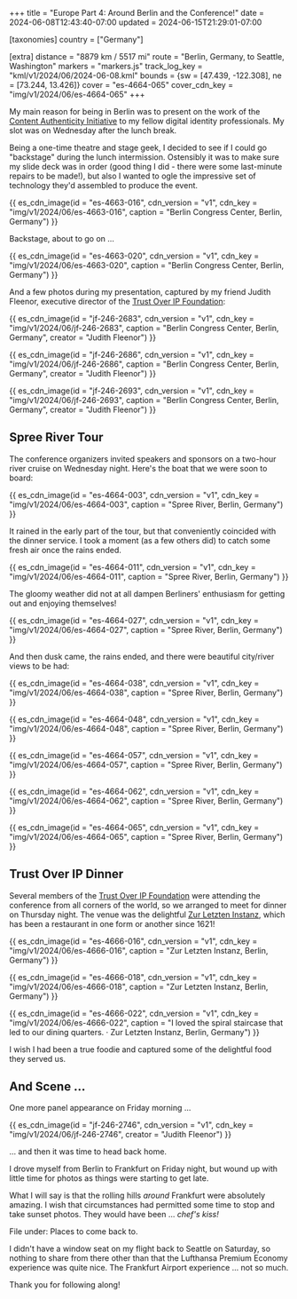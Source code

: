 +++
title = "Europe Part 4: Around Berlin and the Conference!"
date = 2024-06-08T12:43:40-07:00
updated = 2024-06-15T21:29:01-07:00

[taxonomies]
country = ["Germany"]

[extra]
distance = "8879 km / 5517 mi"
route = "Berlin, Germany, to Seattle, Washington"
markers = "markers.js"
track_log_key = "kml/v1/2024/06/2024-06-08.kml"
bounds = {sw = [47.439, -122.308], ne = [73.244, 13.426]}
cover = "es-4664-065"
cover_cdn_key = "img/v1/2024/06/es-4664-065"
+++

My main reason for being in Berlin was to present on the work of the [Content Authenticity Initiative](https://contentauthenticity.org) to my fellow digital identity professionals. My slot was on Wednesday after the lunch break.

<!-- more -->

Being a one-time theatre and stage geek, I decided to see if I could go "backstage" during the lunch intermission. Ostensibly it was to make sure my slide deck was in order (good thing I did - there were some last-minute repairs to be made!), but also I wanted to ogle the impressive set of technology they'd assembled to produce the event.

{{ es_cdn_image(id = "es-4663-016", cdn_version = "v1", cdn_key = "img/v1/2024/06/es-4663-016", caption = "Berlin Congress Center, Berlin, Germany") }}

Backstage, about to go on ...

{{ es_cdn_image(id = "es-4663-020", cdn_version = "v1", cdn_key = "img/v1/2024/06/es-4663-020", caption = "Berlin Congress Center, Berlin, Germany") }}

And a few photos during my presentation, captured by my friend Judith Fleenor, executive director of the [Trust Over IP Foundation](https://trustoverip.org):

{{ es_cdn_image(id = "jf-246-2683", cdn_version = "v1", cdn_key = "img/v1/2024/06/jf-246-2683", caption = "Berlin Congress Center, Berlin, Germany", creator = "Judith Fleenor") }}

{{ es_cdn_image(id = "jf-246-2686", cdn_version = "v1", cdn_key = "img/v1/2024/06/jf-246-2686", caption = "Berlin Congress Center, Berlin, Germany", creator = "Judith Fleenor") }}

{{ es_cdn_image(id = "jf-246-2693", cdn_version = "v1", cdn_key = "img/v1/2024/06/jf-246-2693", caption = "Berlin Congress Center, Berlin, Germany", creator = "Judith Fleenor") }}

## Spree River Tour

The conference organizers invited speakers and sponsors on a two-hour river cruise on Wednesday night. Here's the boat that we were soon to board:

{{ es_cdn_image(id = "es-4664-003", cdn_version = "v1", cdn_key = "img/v1/2024/06/es-4664-003", caption = "Spree River, Berlin, Germany") }}

It rained in the early part of the tour, but that conveniently coincided with the dinner service. I took a moment (as a few others did) to catch some fresh air once the rains ended.

{{ es_cdn_image(id = "es-4664-011", cdn_version = "v1", cdn_key = "img/v1/2024/06/es-4664-011", caption = "Spree River, Berlin, Germany") }}

The gloomy weather did not at all dampen Berliners' enthusiasm for getting out and enjoying themselves!

{{ es_cdn_image(id = "es-4664-027", cdn_version = "v1", cdn_key = "img/v1/2024/06/es-4664-027", caption = "Spree River, Berlin, Germany") }}

And then dusk came, the rains ended, and there were beautiful city/river views to be had:

{{ es_cdn_image(id = "es-4664-038", cdn_version = "v1", cdn_key = "img/v1/2024/06/es-4664-038", caption = "Spree River, Berlin, Germany") }}

{{ es_cdn_image(id = "es-4664-048", cdn_version = "v1", cdn_key = "img/v1/2024/06/es-4664-048", caption = "Spree River, Berlin, Germany") }}

{{ es_cdn_image(id = "es-4664-057", cdn_version = "v1", cdn_key = "img/v1/2024/06/es-4664-057", caption = "Spree River, Berlin, Germany") }}

{{ es_cdn_image(id = "es-4664-062", cdn_version = "v1", cdn_key = "img/v1/2024/06/es-4664-062", caption = "Spree River, Berlin, Germany") }}

{{ es_cdn_image(id = "es-4664-065", cdn_version = "v1", cdn_key = "img/v1/2024/06/es-4664-065", caption = "Spree River, Berlin, Germany") }}

## Trust Over IP Dinner

Several members of the [Trust Over IP Foundation](https://trustoverip.org) were attending the conference from all corners of the world, so we arranged to meet for dinner on Thursday night. The venue was the delightful [Zur Letzten Instanz](https://zurletzteninstanz.com/), which has been a restaurant in one form or another since 1621!

{{ es_cdn_image(id = "es-4666-016", cdn_version = "v1", cdn_key = "img/v1/2024/06/es-4666-016", caption = "Zur Letzten Instanz, Berlin, Germany") }}

{{ es_cdn_image(id = "es-4666-018", cdn_version = "v1", cdn_key = "img/v1/2024/06/es-4666-018", caption = "Zur Letzten Instanz, Berlin, Germany") }}

{{ es_cdn_image(id = "es-4666-022", cdn_version = "v1", cdn_key = "img/v1/2024/06/es-4666-022", caption = "I loved the spiral staircase that led to our dining quarters. · Zur Letzten Instanz, Berlin, Germany") }}

I wish I had been a true foodie and captured some of the delightful food they served us.

## And Scene ...

One more panel appearance on Friday morning ...

{{ es_cdn_image(id = "jf-246-2746", cdn_version = "v1", cdn_key = "img/v1/2024/06/jf-246-2746", creator = "Judith Fleenor") }}

... and then it was time to head back home.

I drove myself from Berlin to Frankfurt on Friday night, but wound up with little time for photos as things were starting to get late.

What I will say is that the rolling hills _around_ Frankfurt were absolutely amazing. I wish that circumstances had permitted some time to stop and take sunset photos. They would have been ... _chef's kiss!_

File under: Places to come back to.

I didn't have a window seat on my flight back to Seattle on Saturday, so nothing to share from there other than that the Lufthansa Premium Economy experience was quite nice. The Frankfurt Airport experience ... not so much.

Thank you for following along!
